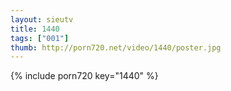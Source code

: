 ```yaml
--- 
layout: sieutv
title: 1440
tags: ["001"]
thumb: http://porn720.net/video/1440/poster.jpg
---
```

{% include porn720 key="1440" %} 
